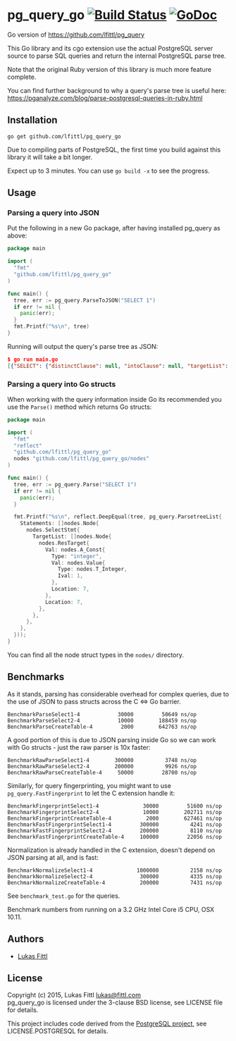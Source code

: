 # pg_query_go [![Build Status](https://travis-ci.org/lfittl/pg_query_go.svg)](https://travis-ci.org/lfittl/pg_query_go) [![GoDoc](https://godoc.org/github.com/lfittl/pg_query_go?status.svg)](https://godoc.org/github.com/lfittl/pg_query_go)

Go version of https://github.com/lfittl/pg_query

This Go library and its cgo extension use the actual PostgreSQL server source to parse SQL queries and return the internal PostgreSQL parse tree.

Note that the original Ruby version of this library is much more feature complete.

You can find further background to why a query's parse tree is useful here: https://pganalyze.com/blog/parse-postgresql-queries-in-ruby.html


## Installation

```
go get github.com/lfittl/pg_query_go
```

Due to compiling parts of PostgreSQL, the first time you build against this library it will take a bit longer.

Expect up to 3 minutes. You can use `go build -x` to see the progress.


## Usage

### Parsing a query into JSON

Put the following in a new Go package, after having installed pg_query as above:

```go
package main

import (
  "fmt"
  "github.com/lfittl/pg_query_go"
)

func main() {
  tree, err := pg_query.ParseToJSON("SELECT 1")
  if err != nil {
    panic(err);
  }
  fmt.Printf("%s\n", tree)
}
```

Running will output the query's parse tree as JSON:

```json
$ go run main.go
[{"SELECT": {"distinctClause": null, "intoClause": null, "targetList": [{"RESTARGET": {"name": null, "indirection": null, "val": {"A_CONST": {"val": 1, "location": 7}}, "location": 7}}], "fromClause": null, "whereClause": null, "groupClause": null, "havingClause": null, "windowClause": null, "valuesLists": null, "sortClause": null, "limitOffset": null, "limitCount": null, "lockingClause": null, "withClause": null, "op": 0, "all": false, "larg": null, "rarg": null}}]
```

### Parsing a query into Go structs

When working with the query information inside Go its recommended you use the `Parse()` method which returns Go structs:

```go
package main

import (
  "fmt"
  "reflect"
  "github.com/lfittl/pg_query_go"
  nodes "github.com/lfittl/pg_query_go/nodes"
)

func main() {
  tree, err := pg_query.Parse("SELECT 1")
  if err != nil {
    panic(err);
  }

  fmt.Printf("%s\n", reflect.DeepEqual(tree, pg_query.ParsetreeList{
    Statements: []nodes.Node{
      nodes.SelectStmt{
        TargetList: []nodes.Node{
          nodes.ResTarget{
            Val: nodes.A_Const{
              Type: "integer",
              Val: nodes.Value{
                Type: nodes.T_Integer,
                Ival: 1,
              },
              Location: 7,
            },
            Location: 7,
          },
        },
      },
    },
  }));
}
```

You can find all the node struct types in the `nodes/` directory.

## Benchmarks

As it stands, parsing has considerable overhead for complex queries, due to the use of JSON to pass structs across the C <=> Go barrier.

```
BenchmarkParseSelect1-4       	   30000	     50649 ns/op
BenchmarkParseSelect2-4       	   10000	    188459 ns/op
BenchmarkParseCreateTable-4   	    2000	    642763 ns/op
```

A good portion of this is due to JSON parsing inside Go so we can work with Go structs - just the raw parser is 10x faster:

```
BenchmarkRawParseSelect1-4    	  300000	      3748 ns/op
BenchmarkRawParseSelect2-4    	  200000	      9926 ns/op
BenchmarkRawParseCreateTable-4	   50000	     28700 ns/op
```

Similarly, for query fingerprinting, you might want to use `pg_query.FastFingerprint` to let the C extension handle it:

```
BenchmarkFingerprintSelect1-4        	   30000	     51600 ns/op
BenchmarkFingerprintSelect2-4        	   10000	    202711 ns/op
BenchmarkFingerprintCreateTable-4    	    2000	    627461 ns/op
BenchmarkFastFingerprintSelect1-4    	  300000	      4241 ns/op
BenchmarkFastFingerprintSelect2-4    	  200000	      8110 ns/op
BenchmarkFastFingerprintCreateTable-4	  100000	     22056 ns/op
```

Normalization is already handled in the C extension, doesn't depend on JSON parsing at all, and is fast:

```
BenchmarkNormalizeSelect1-4          	 1000000	      2158 ns/op
BenchmarkNormalizeSelect2-4          	  300000	      4335 ns/op
BenchmarkNormalizeCreateTable-4      	  200000	      7431 ns/op
```

See `benchmark_test.go` for the queries.

Benchmark numbers from running on a 3.2 GHz Intel Core i5 CPU, OSX 10.11.


## Authors

- [Lukas Fittl](mailto:lukas@fittl.com)


## License

Copyright (c) 2015, Lukas Fittl <lukas@fittl.com><br>
pg_query_go is licensed under the 3-clause BSD license, see LICENSE file for details.

This project includes code derived from the [PostgreSQL project](http://www.postgresql.org/),
see LICENSE.POSTGRESQL for details.

